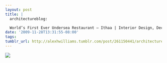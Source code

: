 ```yaml
---
layout: post
title: |
  architectureblog:

  World’s First Ever Undersea Restaurant – Ithaa | Interior Design, Decorating, Furniture, Architecture, Home & House Design Magazine
date: '2009-11-28T13:31:55-08:00'
tags: 
tumblr_url: http://alexhwilliams.tumblr.com/post/261150441/architectureblog-worlds-first-ever-undersea
---
```

<img src="http://www.tumblr.com/photo/1280/alexhwilliams/261150441/1/tumblr_kts23dNpPZ1qzed32"/>
